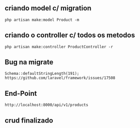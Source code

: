 ## criando model c/ migration
	php artisan make:model Product -m

## criando o controller c/ todos os metodos
	php artisan make:controller ProductController -r

## Bug na migrate
	Schema::defaultStringLength(191);
	https://github.com/laravel/framework/issues/17508



## End-Point
	http://localhost:8000/api/v1/products

## crud finalizado